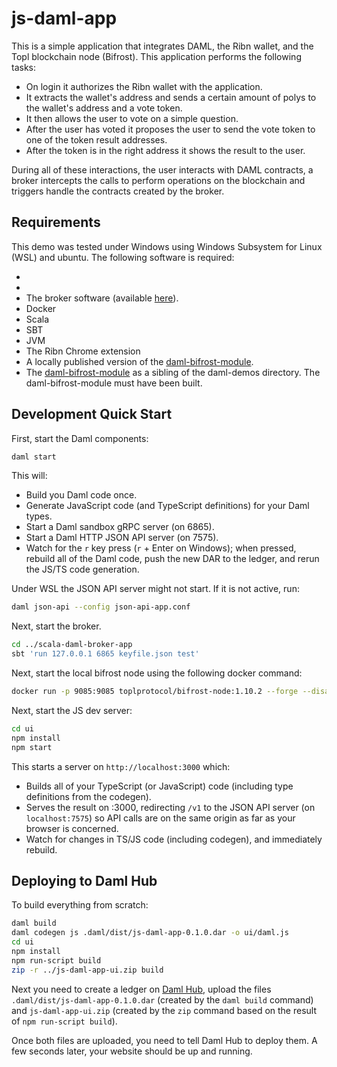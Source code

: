 # js-daml-app

This is a simple application that integrates DAML, the Ribn wallet, and the Topl blockchain node (Bifrost). This application performs the
following tasks:

- On login it authorizes the Ribn wallet with the application.
- It extracts the wallet's address and sends a certain amount of polys to the wallet's address and a vote token.
- It then allows the user to vote on a simple question.
- After the user has voted it proposes the user to send the vote token to one of the token result addresses.
- After the token is in the right address it shows the result to the user.

During all of these interactions, the user interacts with DAML contracts, a broker intercepts the calls to perform
operations on the blockchain and triggers handle the contracts created by the broker.

## Requirements

This demo was tested under Windows using Windows Subsystem for Linux (WSL) and ubuntu. The following software
is required:

- [Daml]: https://docs.daml.com
- [Node.js]: https://nodejs.dev
- The broker software (available [here](https://github.com/Topl/daml-demos/tree/main/scala-daml-broker-app)).
- Docker
- Scala
- SBT
- JVM
- The Ribn Chrome extension
- A locally published version of the [daml-bifrost-module](https://github.com/Topl/daml-bifrost-module).
- The [daml-bifrost-module](https://github.com/Topl/daml-bifrost-module) as a sibling of the daml-demos directory. The daml-bifrost-module must have been built.

## Development Quick Start

First, start the Daml components:

```bash
daml start
```

This will:

- Build you Daml code once.
- Generate JavaScript code (and TypeScript definitions) for your Daml types.
- Start a Daml sandbox gRPC server (on 6865).
- Start a Daml HTTP JSON API server (on 7575).
- Watch for the `r` key press (`r` + Enter on Windows); when pressed, rebuild
  all of the Daml code, push the new DAR to the ledger, and rerun the JS/TS
  code generation.

Under WSL the JSON API server might not start. If it is not active, run:

```bash
daml json-api --config json-api-app.conf
```

Next, start the broker. 

```bash
cd ../scala-daml-broker-app
sbt 'run 127.0.0.1 6865 keyfile.json test'
```

Next, start the local bifrost node using the following docker command:

```bash
docker run -p 9085:9085 toplprotocol/bifrost-node:1.10.2 --forge --disableAuth --seed test --debug
```

Next, start the JS dev server:

```bash
cd ui
npm install
npm start
```

This starts a server on `http://localhost:3000` which:

- Builds all of your TypeScript (or JavaScript) code (including type
  definitions from the codegen).
- Serves the result on :3000, redirecting `/v1` to the JSON API server (on
  `localhost:7575`) so API calls are on the same origin as far as your browser
  is concerned.
- Watch for changes in TS/JS code (including codegen), and immediately rebuild.

## Deploying to Daml Hub

To build everything from scratch:

```bash
daml build
daml codegen js .daml/dist/js-daml-app-0.1.0.dar -o ui/daml.js
cd ui
npm install
npm run-script build
zip -r ../js-daml-app-ui.zip build
```

Next you need to create a ledger on [Daml Hub], upload the files
`.daml/dist/js-daml-app-0.1.0.dar` (created by the `daml build` command)
and `js-daml-app-ui.zip` (created by the `zip` command based on the result
of `npm run-script build`).

[Daml Hub]: https://hub.daml.com

Once both files are uploaded, you need to tell Daml Hub to deploy them. A few
seconds later, your website should be up and running.
